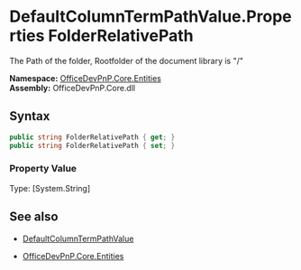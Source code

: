# DefaultColumnTermPathValue.Properties FolderRelativePath
The Path of the folder, Rootfolder of the document library is "/"  

**Namespace:** [OfficeDevPnP.Core.Entities](OfficeDevPnP.Core.Entities.md)  
**Assembly:** OfficeDevPnP.Core.dll  
## Syntax
```C#
public string FolderRelativePath { get; }
public string FolderRelativePath { set; }
```

### Property Value
Type: [System.String] 

## See also
- [DefaultColumnTermPathValue](DefaultColumnTermPathValue.md) 

- [OfficeDevPnP.Core.Entities](OfficeDevPnP.Core.Entities.md)
